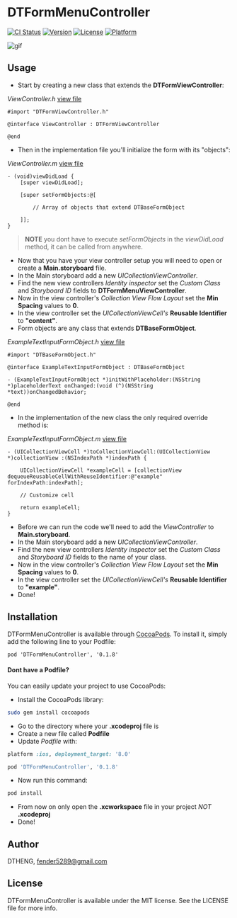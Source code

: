 # DTFormMenuController

[![CI Status](http://img.shields.io/travis/DTHENG/DTFormMenuController.svg?style=flat)](https://travis-ci.org/DTHENG/DTFormMenuController)
[![Version](https://img.shields.io/cocoapods/v/DTFormMenuController.svg?style=flat)](http://cocoadocs.org/docsets/DTFormMenuController)
[![License](https://img.shields.io/cocoapods/l/DTFormMenuController.svg?style=flat)](http://cocoadocs.org/docsets/DTFormMenuController)
[![Platform](https://img.shields.io/cocoapods/p/DTFormMenuController.svg?style=flat)](http://cocoadocs.org/docsets/DTFormMenuController)

![gif](https://s3.amazonaws.com/dtheng/DTFormViewController.gif)

## Usage

- Start by creating a new class that extends the __DTFormViewController__:

_ViewController.h_ [view file](DTFormMenuControllerExampleApp/DTFormMenuControllerExampleApp/ViewController.h)
```obj-c
#import "DTFormViewController.h"

@interface ViewController : DTFormViewController

@end
```
- Then in the implementation file you'll initialize the form with its "objects":

_ViewController.m_ [view file](DTFormMenuControllerExampleApp/DTFormMenuControllerExampleApp/ViewController.m)
```obj-c
- (void)viewDidLoad {
	[super viewDidLoad];
	
	[super setFormObjects:@[
		
		// Array of objects that extend DTBaseFormObject
		
	]];
}
```
> __NOTE__ you dont have to execute _setFormObjects_ in the _viewDidLoad_ method, it can be called from anywhere.

- Now that you have your view controller setup you will need to open or create a __Main.storyboard__ file.
- In the Main storyboard add a new _UICollectionViewController_. 
- Find the new view controllers _Identity inspector_ set the _Custom Class_ and _Storyboard ID_ fields to __DTFormMenuViewController__.
- Now in the view controller's _Collection View Flow Layout_ set the __Min Spacing__ values to __0__.
- In the view controller set the _UICollectionViewCell's_ __Reusable Identifier__ to __"content"__.
- Form objects are any class that extends __DTBaseFormObject__.

_ExampleTextInputFormObject.h_ [view file](DTFormMenuControllerExampleApp/DTFormMenuControllerExampleApp/ExampleTextInputFormObject.h)
```obj-c
#import "DTBaseFormObject.h"

@interface ExampleTextInputFormObject : DTBaseFormObject

- (ExampleTextInputFormObject *)initWithPlaceholder:(NSString *)placeholderText onChanged:(void (^)(NSString *text))onChangedBehavior;

@end
```
- In the implementation of the new class the only required override method is:

_ExampleTextInputFormObject.m_ [view file](DTFormMenuControllerExampleApp/DTFormMenuControllerExampleApp/ExampleTextInputFormObject.m#L18)
```obj-c
- (UICollectionViewCell *)toCollectionViewCell:(UICollectionView *)collectionView :(NSIndexPath *)indexPath {

	UICollectionViewCell *exampleCell = [collectionView dequeueReusableCellWithReuseIdentifier:@"example" forIndexPath:indexPath];
	
	// Customize cell
	
	return exampleCell;
}
```
- Before we can run the code we'll need to add the _ViewController_ to __Main.storyboard__.
- In the Main storyboard add a new _UICollectionViewController_. 
- Find the new view controllers _Identity inspector_ set the _Custom Class_ and _Storyboard ID_ fields to the name of your class.
- Now in the view controller's _Collection View Flow Layout_ set the __Min Spacing__ values to __0__.
- In the view controller set the _UICollectionViewCell's_ __Reusable Identifier__ to __"example"__.
- Done!

## Installation

DTFormMenuController is available through [CocoaPods](http://cocoapods.org). To install
it, simply add the following line to your Podfile:

	pod 'DTFormMenuController', '0.1.8'

#### Dont have a Podfile? 

You can easily update your project to use CocoaPods:

- Install the CocoaPods library:
```sh
sudo gem install cocoapods
```
- Go to the directory where your __.xcodeproj__ file is
- Create a new file called __Podfile__
- Update _Podfile_ with:
```ruby
platform :ios, deployment_target: '8.0'

pod 'DTFormMenuController', '0.1.8'
```
- Now run this command:
```sh
pod install
```
- From now on only open the __.xcworkspace__ file in your project _NOT_ __.xcodeproj__
- Done!

## Author

DTHENG, fender5289@gmail.com

## License

DTFormMenuController is available under the MIT license. See the LICENSE file for more info.

